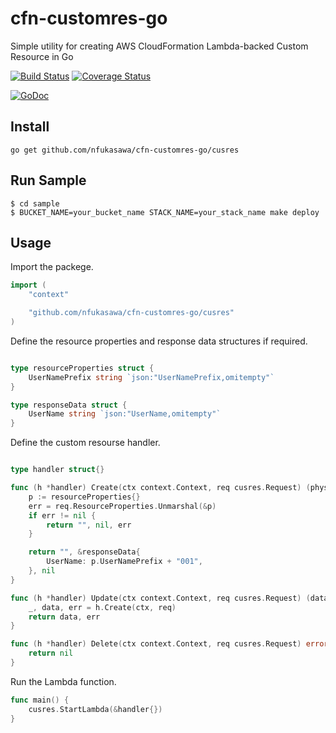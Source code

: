 # cfn-customres-go

Simple utility for creating AWS CloudFormation Lambda-backed Custom Resource in Go

[![Build Status](https://travis-ci.org/nfukasawa/cfn-customres-go.svg?branch=master)](https://travis-ci.org/nfukasawa/cfn-customres-go)
[![Coverage Status](https://coveralls.io/repos/github/nfukasawa/cfn-customres-go/badge.svg?branch=master)](https://coveralls.io/github/nfukasawa/cfn-customres-go?branch=master)

[![GoDoc](https://godoc.org/github.com/nfukasawa/cfn-customres-go/cusres?status.svg)](https://godoc.org/github.com/nfukasawa/cfn-customres-go/cusres)


## Install
```
go get github.com/nfukasawa/cfn-customres-go/cusres
```
## Run Sample
```shell
$ cd sample
$ BUCKET_NAME=your_bucket_name STACK_NAME=your_stack_name make deploy
```

## Usage

Import the packege.
```go
import (
	"context"

	"github.com/nfukasawa/cfn-customres-go/cusres"
)
```

Define the resource properties and response data structures if required.
```go

type resourceProperties struct {
	UserNamePrefix string `json:"UserNamePrefix,omitempty"`
}

type responseData struct {
	UserName string `json:"UserName,omitempty"`
}
```

Define the custom resourse handler.
```go

type handler struct{}

func (h *handler) Create(ctx context.Context, req cusres.Request) (physicalResourceID string, data interface{}, err error) {
	p := resourceProperties{}
	err = req.ResourceProperties.Unmarshal(&p)
	if err != nil {
		return "", nil, err
	}

	return "", &responseData{
		UserName: p.UserNamePrefix + "001",
	}, nil
}

func (h *handler) Update(ctx context.Context, req cusres.Request) (data interface{}, err error) {
	_, data, err = h.Create(ctx, req)
	return data, err
}

func (h *handler) Delete(ctx context.Context, req cusres.Request) error {
	return nil
}

```

Run the Lambda function.
```go
func main() {
	cusres.StartLambda(&handler{})
}
```
